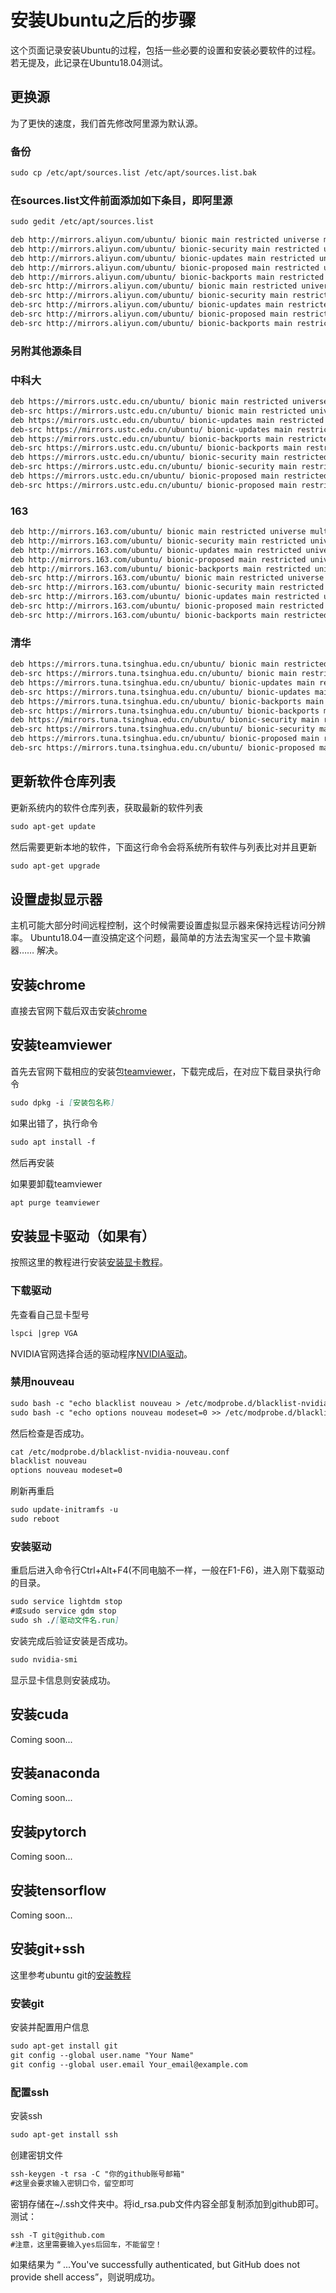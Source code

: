 # 安装Ubuntu之后的步骤

这个页面记录安装Ubuntu的过程，包括一些必要的设置和安装必要软件的过程。
若无提及，此记录在Ubuntu18.04测试。

## 更换源

为了更快的速度，我们首先修改阿里源为默认源。

### 备份
```markdown
sudo cp /etc/apt/sources.list /etc/apt/sources.list.bak
```

### 在sources.list文件前面添加如下条目，即阿里源
```markdown
sudo gedit /etc/apt/sources.list
```
```markdown
deb http://mirrors.aliyun.com/ubuntu/ bionic main restricted universe multiverse
deb http://mirrors.aliyun.com/ubuntu/ bionic-security main restricted universe multiverse
deb http://mirrors.aliyun.com/ubuntu/ bionic-updates main restricted universe multiverse
deb http://mirrors.aliyun.com/ubuntu/ bionic-proposed main restricted universe multiverse
deb http://mirrors.aliyun.com/ubuntu/ bionic-backports main restricted universe multiverse
deb-src http://mirrors.aliyun.com/ubuntu/ bionic main restricted universe multiverse
deb-src http://mirrors.aliyun.com/ubuntu/ bionic-security main restricted universe multiverse
deb-src http://mirrors.aliyun.com/ubuntu/ bionic-updates main restricted universe multiverse
deb-src http://mirrors.aliyun.com/ubuntu/ bionic-proposed main restricted universe multiverse
deb-src http://mirrors.aliyun.com/ubuntu/ bionic-backports main restricted universe multiverse
```
### 另附其他源条目
### 中科大
```markdown
deb https://mirrors.ustc.edu.cn/ubuntu/ bionic main restricted universe multiverse
deb-src https://mirrors.ustc.edu.cn/ubuntu/ bionic main restricted universe multiverse
deb https://mirrors.ustc.edu.cn/ubuntu/ bionic-updates main restricted universe multiverse
deb-src https://mirrors.ustc.edu.cn/ubuntu/ bionic-updates main restricted universe multiverse
deb https://mirrors.ustc.edu.cn/ubuntu/ bionic-backports main restricted universe multiverse
deb-src https://mirrors.ustc.edu.cn/ubuntu/ bionic-backports main restricted universe multiverse
deb https://mirrors.ustc.edu.cn/ubuntu/ bionic-security main restricted universe multiverse
deb-src https://mirrors.ustc.edu.cn/ubuntu/ bionic-security main restricted universe multiverse
deb https://mirrors.ustc.edu.cn/ubuntu/ bionic-proposed main restricted universe multiverse
deb-src https://mirrors.ustc.edu.cn/ubuntu/ bionic-proposed main restricted universe multiverse
```
### 163
```markdown
deb http://mirrors.163.com/ubuntu/ bionic main restricted universe multiverse
deb http://mirrors.163.com/ubuntu/ bionic-security main restricted universe multiverse
deb http://mirrors.163.com/ubuntu/ bionic-updates main restricted universe multiverse
deb http://mirrors.163.com/ubuntu/ bionic-proposed main restricted universe multiverse
deb http://mirrors.163.com/ubuntu/ bionic-backports main restricted universe multiverse
deb-src http://mirrors.163.com/ubuntu/ bionic main restricted universe multiverse
deb-src http://mirrors.163.com/ubuntu/ bionic-security main restricted universe multiverse
deb-src http://mirrors.163.com/ubuntu/ bionic-updates main restricted universe multiverse
deb-src http://mirrors.163.com/ubuntu/ bionic-proposed main restricted universe multiverse
deb-src http://mirrors.163.com/ubuntu/ bionic-backports main restricted universe multiverse
```
### 清华
```markdown
deb https://mirrors.tuna.tsinghua.edu.cn/ubuntu/ bionic main restricted universe multiverse
deb-src https://mirrors.tuna.tsinghua.edu.cn/ubuntu/ bionic main restricted universe multiverse
deb https://mirrors.tuna.tsinghua.edu.cn/ubuntu/ bionic-updates main restricted universe multiverse
deb-src https://mirrors.tuna.tsinghua.edu.cn/ubuntu/ bionic-updates main restricted universe multiverse
deb https://mirrors.tuna.tsinghua.edu.cn/ubuntu/ bionic-backports main restricted universe multiverse
deb-src https://mirrors.tuna.tsinghua.edu.cn/ubuntu/ bionic-backports main restricted universe multiverse
deb https://mirrors.tuna.tsinghua.edu.cn/ubuntu/ bionic-security main restricted universe multiverse
deb-src https://mirrors.tuna.tsinghua.edu.cn/ubuntu/ bionic-security main restricted universe multiverse
deb https://mirrors.tuna.tsinghua.edu.cn/ubuntu/ bionic-proposed main restricted universe multiverse
deb-src https://mirrors.tuna.tsinghua.edu.cn/ubuntu/ bionic-proposed main restricted universe multiverse
```

## 更新软件仓库列表

更新系统内的软件仓库列表，获取最新的软件列表

```markdown
sudo apt-get update
```

然后需要更新本地的软件，下面这行命令会将系统所有软件与列表比对并且更新

```markdown
sudo apt-get upgrade
```

## 设置虚拟显示器
主机可能大部分时间远程控制，这个时候需要设置虚拟显示器来保持远程访问分辨率。
Ubuntu18.04一直没搞定这个问题，最简单的方法去淘宝买一个显卡欺骗器……
解决。

## 安装chrome
直接去官网下载后双击安装[chrome](https://www.google.cn/chrome/)

## 安装teamviewer
首先去官网下载相应的安装包[teamviewer](https://www.teamviewer.com/zhcn/download/linux/)，下载完成后，在对应下载目录执行命令
```markdown
sudo dpkg -i [安装包名称]
```
如果出错了，执行命令
```markdown
sudo apt install -f
```
然后再安装

如果要卸载teamviewer
```markdown
apt purge teamviewer
```

## 安装显卡驱动（如果有）
按照这里的教程进行安装[安装显卡教程](https://linuxconfig.org/how-to-install-the-nvidia-drivers-on-ubuntu-18-04-bionic-beaver-linux#h7-automatic-install-using-ppa-repository-to-install-nvidia-beta-drivers)。
### 下载驱动
先查看自己显卡型号
```markdown
lspci |grep VGA
```
NVIDIA官网选择合适的驱动程序[NVIDIA驱动](https://www.nvidia.com/Download/index.aspx)。

### 禁用nouveau
```markdown
sudo bash -c "echo blacklist nouveau > /etc/modprobe.d/blacklist-nvidia-nouveau.conf"
sudo bash -c "echo options nouveau modeset=0 >> /etc/modprobe.d/blacklist-nvidia-nouveau.conf"
```
然后检查是否成功。
```markdown
cat /etc/modprobe.d/blacklist-nvidia-nouveau.conf
blacklist nouveau
options nouveau modeset=0
```
刷新再重启
```markdown
sudo update-initramfs -u
sudo reboot
```

### 安装驱动
重启后进入命令行Ctrl+Alt+F4(不同电脑不一样，一般在F1-F6)，进入刚下载驱动的目录。
```markdown
sudo service lightdm stop
#或sudo service gdm stop
sudo sh ./[驱动文件名.run]
```
安装完成后验证安装是否成功。
```markdown
sudo nvidia-smi
```
显示显卡信息则安装成功。

## 安装cuda
Coming soon...

## 安装anaconda
Coming soon...

## 安装pytorch
Coming soon...

## 安装tensorflow
Coming soon...

## 安装git+ssh
这里参考ubuntu git的[安装教程](https://segmentfault.com/a/1190000013154540)
### 安装git
安装并配置用户信息
```markdown
sudo apt-get install git
git config --global user.name "Your Name"
git config --global user.email Your_email@example.com
```

### 配置ssh
安装ssh
```markdown
sudo apt-get install ssh
```
创建密钥文件
```markdown
ssh-keygen -t rsa -C "你的github账号邮箱"
#这里会要求输入密钥口令，留空即可
```
密钥存储在~/.ssh文件夹中。将id_rsa.pub文件内容全部复制添加到github即可。
测试：
```markdown
ssh -T git@github.com
#注意，这里需要输入yes后回车，不能留空！
```
如果结果为 “ ...You've successfully authenticated, but GitHub does not provide shell access”，则说明成功。

